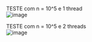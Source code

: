 TESTE com n = 10^5 e 1 thread  
![image](https://user-images.githubusercontent.com/62557235/191621426-bc9f4593-ccd2-42cf-a600-deb71d29be24.png)  
  
TESTE com n = 10^5 e 2 threads  
![image](https://user-images.githubusercontent.com/62557235/191621442-43ce1946-0b94-4da9-95ba-8095f9723d54.png)
